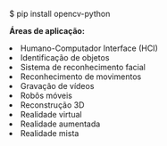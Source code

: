 $ pip install opencv-python


<b>Áreas de aplicação:</b>

<li>Humano-Computador Interface (HCI)</li>
<li>Identificação de objetos</li>
<li>Sistema de reconhecimento facial</li>
<li>Reconhecimento de movimentos</li>
<li>Gravação de vídeos</li>
<li>Robôs móveis</li>
<li>Reconstrução 3D</li>
<li>Realidade virtual</li>
<li>Realidade aumentada</li>
<li>Realidade mista</li>
